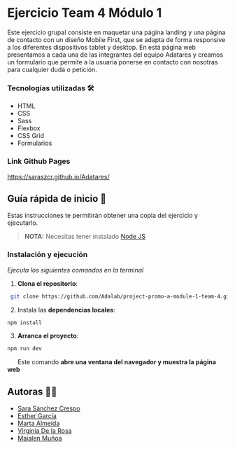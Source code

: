 # Ejercicio Team 4 Módulo 1

Este ejercicio grupal consiste en maquetar una página landing y una página de contacto con un diseño Mobile First, que se adapta de forma responsive a los diferentes dispositivos tablet y desktop. 
En está página web presentamos a cada una de las integrantes del equipo Adatares y creamos un formulario que permite a la usuaria ponerse en contacto con nosotras para cualquier duda o petición.

### Tecnologías utilizadas 🛠️

- HTML
- CSS
- Sass
- Flexbox
- CSS Grid
- Formularios

### Link Github Pages 

https://saraszcr.github.io/Adatares/

## Guía rápida de inicio 🚀

Estas instrucciones te permitirán obtener una copia del ejercicio y ejecutarlo.

> **NOTA:** Necesitas tener instalado [Node JS](https://nodejs.org/)

### Instalación y ejecución 

_Ejecuta los siguientes comandos en la terminal_

1. **Clona el repositorio**:

```bash
 git clone https://github.com/Adalab/project-promo-a-module-1-team-4.git
```

2. Instala las **dependencias locales**:

```bash
npm install
```

3. **Arranca el proyecto**:

```bash
npm run dev
```

&nbsp; &nbsp; &nbsp; Este comando **abre una ventana del navegador y muestra la página web**

## Autoras 👩‍💻

- [Sara Sánchez Crespo](https://github.com/SaraSzCr)
- [Esther García](https://www.github.com/esgab)
- [Marta Almeida](https://github.com/Marta-Af)
- [Virginia De la Rosa](https://github.com/Vir19)
- [Maialen Muñoa](https://github.com/maialenmunoa)
